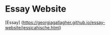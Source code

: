 <h1> Essay Website </h1>

[Essay] (https://georgiagallagher.github.io/essay-website/jessicahische.html)
